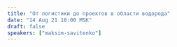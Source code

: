```yaml
---
title: "От логистики до проектов в области водорода"
date: "14 Aug 21 18:00 MSK"
draft: false
speakers: ["maksim-savitenko"]
---
```

